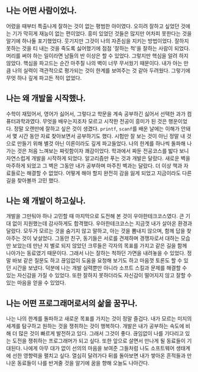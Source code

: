 ## 나는 어떤 사람이었나.

어렸을 때부터 특출나게 잘하는 것이 없는 평범한 아이였다. 오히려 잘하고 싶었던 것에는 기가 막히게 재능이 없는 편이었다. 흥미 있었던 것들은 많지만 어차피 못한다는 것을 알기에 하나둘 포기했었다. 웃기지만 그것이 나의 자존심을 지키는 방법이었다. 잘하지 못하는 것을 티 내는 것을 죽도록 싫어했기에 점점 '잘하는 척'을 잘하는 사람이 되었다. 머리를 써야 하는 일이라면 남들의 반 이상은 할 수 있었다. 그렇지만 핵심을 알려 하지 않았다. 핵심을 파고드는 순간 마주칠 나의 벽이 너무 무서웠기 때문이다. 내가 아는 만큼 나의 실력이 객관적으로 평가되는 것이 한계를 보여주는 것 같아 두려웠다. 그렇기에 무엇 하나 깊게 파고든 적이 없었다.

## 나는 왜 개발을 시작했나.

수학이 재밌어서, 영어가 싫어서, 그렇다고 학문을 계속 공부하긴 싫어서 선택한 과가 컴퓨터과학과였다. 무엇을 배우는지조차 모르고 시작한 전공이 흥미가 된 것은 행운이었다. 정말 오랜만에 잘하고 싶은 것이 생겼다. `printf`, `scanf`를 배운 날에는 이해가 안돼서 몇 시간 동안 자료 찾아보면서 공부하기도 했다. 시험만 잘 보는 것이 아닌 정말 내 것으로 만들기 위해 별것 아닌 이론이라도 깊게 파고들었다. 나의 한계를 하나씩 돌파해 나가는 것은 처음 느껴보는 짜릿함이자 쾌감이었다. 학과에서 짜둔 전공코스를 밟다 보니 자연스럽게 개발을 시작하게 되었다. 알고리즘만 푸는 것과 개발은 달랐다. 새로운 벽을 마주하게 되었고 그 벽은 그동안 내가 공부하며 마주친 벽과는 달랐다. 더 이상 책과 자료들로는 해결할 수 없었다. 어떻게 해야 할지 완전히 감을 잃게 되었고 지금이라도 다른 길을 찾아볼까 고민 했다.

## 나는 왜 개발이 하고싶나.

개발을 그만둬야 하나 고민할 때 마지막으로 도전해 본 것이 우아한테크코스였다. 큰 기대 없이 지원했는데 감사하게도 합격했다. 우아한테크코스는 지금껏 내가 살아온 환경과 달랐다. 모두가 모르는 것을 숨기지 않고 말하고, 아는 것을 뽐내지 않으며, 함께 답을 찾아주는 것이 낯설었다. 그동안 친구, 동기들은 서로를 견제하며 경쟁자로서 대하는 모습만 보았는데 만난 지 별로 되지 않았던 크루들은 각자의 목표를 가지고 같은 길을 함께 나아가는 동료였기 때문이다. 그래서 나는 잘하는 척하던 가면을 내려놓을 수 있었다. 정말 바보 같은 질문도 하고 끊임없이 도움을 요청해 보기도 하고 마음껏 토론도 할 수 있던 시간을 보냈다. 덕분에 나는 개발 실력뿐만 아니라 소프트 스킬과 문제를 해결할 수 있는 자신감을 가질 수 있었다. 또한 잘하지 못하더라도 자신감이 떨어지지 않고 잘할 수 있는 마음을 얻을 수 있었다.

## 나는 어떤 프로그래머로서의 삶을 꿈꾸나.

나는 나의 한계를 돌파하고 새로운 목표를 가지는 것이 정말 즐겁다. 내가 모르는 미지의 세계를 탐구하고 원하는 것을 쟁취하는 것이 행복하다. 개발은 내가 공부하는 속도에 비해 더 많은 것이 빠르게 발전하고 있다. 그래서 그것이 좋다. 끊임없이 나를 기다리고 있는 도전을 쟁취하는 프로그래머가 되고 싶다. 또한 앞으로 살면서 만나게 될 동료들이 기대된다. 나에게 아무 대가 없이 선의의 마음을 보여준 그들처럼 나도 소프트웨어 생태계에 선한 영향력을 펼치고 싶다. 열심히 달려가다 뒤를 돌아보면 내가 쌓아온 흔적들과 만나온 동료들이 나를 반겨줄 것을 알기에 꿈을 향해 오늘도 나아간다.
